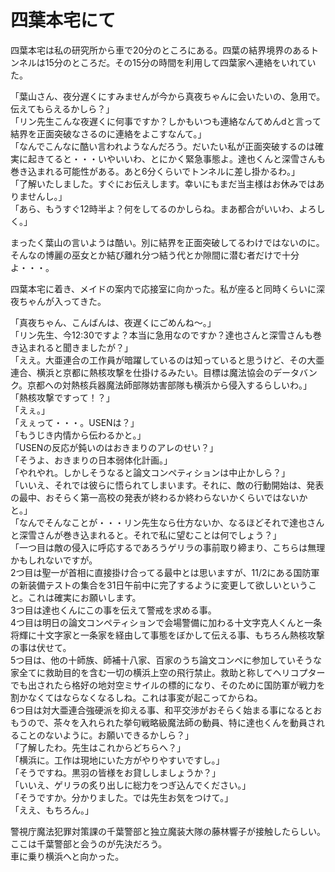 # 四葉本宅にて

四葉本宅は私の研究所から車で20分のところにある。四葉の結界境界のあるトンネルは15分のところだ。その15分の時間を利用して四葉家へ連絡をいれていた。

「葉山さん、夜分遅くにすみませんが今から真夜ちゃんに会いたいの、急用で。伝えてもらえるかしら？」  
「リン先生こんな夜遅くに何事ですか？しかもいつも連絡なんてめんdと言って結界を正面突破なさるのに連絡をよこすなんて。」  
「なんでこんなに酷い言われようなんだろう。だいたい私が正面突破するのは確実に起きてると・・・いやいいわ、とにかく緊急事態よ。達也くんと深雪さんも巻き込まれる可能性がある。あと6分くらいでトンネルに差し掛かるわ。」  
「了解いたしました。すぐにお伝えします。幸いにもまだ当主様はお休みではありませんし。」  
「あら、もうすぐ12時半よ？何をしてるのかしらね。まあ都合がいいわ、よろしく。」

まったく葉山の言いようは酷い。別に結界を正面突破してるわけではないのに。そんなの博麗の巫女とか結び離れ分つ結う代とか隙間に潜む者だけで十分よ・・・。

四葉本宅に着き、メイドの案内で応接室に向かった。私が座ると同時くらいに深夜ちゃんが入ってきた。

「真夜ちゃん、こんばんは、夜遅くにごめんね〜。」  
「リン先生、今12:30ですよ？本当に急用なのですか？達也さんと深雪さんも巻き込まれると聞きましたが？」  
「ええ。大亜連合の工作員が暗躍しているのは知っていると思うけど、その大亜連合、横浜と京都に熱核攻撃を仕掛けるみたい。目標は魔法協会のデータバンク。京都への対熱核兵器魔法師部隊妨害部隊も横浜から侵入するらしいわ。」  
「熱核攻撃ですって！？」  
「えぇ。」  
「えぇって・・・。USENは？」  
「もうじき内情から伝わるかと。」  
「USENの反応が鈍いのはおきまりのアレのせい？」  
「そうよ、おきまりの日本弱体化計画。」  
「やれやれ。しかしそうなると論文コンペティションは中止かしら？」  
「いいえ、それでは彼らに悟られてしまいます。それに、敵の行動開始は、発表の最中、おそらく第一高校の発表が終わるか終わらないかくらいではないかと。」  
「なんでそんなことが・・・リン先生なら仕方ないか、なるほどそれで達也さんと深雪さんが巻き込まれると。それで私に望むことは何でしょう？」  
「一つ目は敵の侵入に呼応するであろうゲリラの事前取り締まり、こちらは無理かもしれないですが。  
2つ目は聖一が首相に直接掛け合ってる最中とは思いますが、11/2にある国防軍の新装備テストの集合を31日午前中に完了するように変更して欲しいということ。これは確実にお願いします。  
3つ目は達也くんにこの事を伝えて警戒を求める事。  
4つ目は明日の論文コンペティションで会場警備に加わる十文字克人くんと一条将輝に十文字家と一条家を経由して事態をぼかして伝える事、もちろん熱核攻撃の事は伏せて。  
5つ目は、他の十師族、師補十八家、百家のうち論文コンペに参加していそうな家全てに救助目的を含む一切の横浜上空の飛行禁止。救助と称してヘリコプターでも出されたら格好の地対空ミサイルの標的になり、そのために国防軍が戦力を割かなくてはならなくなるしね。これは事変が起こってからね。  
6つ目は対大亜連合強硬派を抑える事、和平交渉がおそらく始まる事になるとおもうので、茶々を入れられた挙句戦略級魔法師の動員、特に達也くんを動員されることのないように。お願いできるかしら？」  
「了解したわ。先生はこれからどちらへ？」  
「横浜に。工作は現地にいた方がやりやすいですし。」  
「そうですね。黒羽の皆様をお貸ししましょうか？」  
「いいえ、ゲリラの炙り出しに総力をつぎ込んでください。」  
「そうですか。分かりました。では先生お気をつけて。」  
「ええ、もちろん。」

警視庁魔法犯罪対策課の千葉警部と独立魔装大隊の藤林響子が接触したらしい。ここは千葉警部と会うのが先決だろう。  
車に乗り横浜へと向かった。
